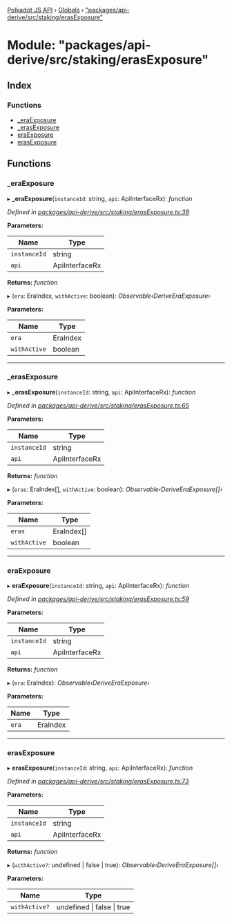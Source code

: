 [Polkadot JS API](../README.md) › [Globals](../globals.md) › ["packages/api-derive/src/staking/erasExposure"](_packages_api_derive_src_staking_erasexposure_.md)

# Module: "packages/api-derive/src/staking/erasExposure"

## Index

### Functions

* [_eraExposure](_packages_api_derive_src_staking_erasexposure_.md#_eraexposure)
* [_erasExposure](_packages_api_derive_src_staking_erasexposure_.md#_erasexposure)
* [eraExposure](_packages_api_derive_src_staking_erasexposure_.md#eraexposure)
* [erasExposure](_packages_api_derive_src_staking_erasexposure_.md#erasexposure)

## Functions

###  _eraExposure

▸ **_eraExposure**(`instanceId`: string, `api`: ApiInterfaceRx): *function*

*Defined in [packages/api-derive/src/staking/erasExposure.ts:38](https://github.com/polkadot-js/api/blob/6faea13a2/packages/api-derive/src/staking/erasExposure.ts#L38)*

**Parameters:**

Name | Type |
------ | ------ |
`instanceId` | string |
`api` | ApiInterfaceRx |

**Returns:** *function*

▸ (`era`: EraIndex, `withActive`: boolean): *Observable‹DeriveEraExposure›*

**Parameters:**

Name | Type |
------ | ------ |
`era` | EraIndex |
`withActive` | boolean |

___

###  _erasExposure

▸ **_erasExposure**(`instanceId`: string, `api`: ApiInterfaceRx): *function*

*Defined in [packages/api-derive/src/staking/erasExposure.ts:65](https://github.com/polkadot-js/api/blob/6faea13a2/packages/api-derive/src/staking/erasExposure.ts#L65)*

**Parameters:**

Name | Type |
------ | ------ |
`instanceId` | string |
`api` | ApiInterfaceRx |

**Returns:** *function*

▸ (`eras`: EraIndex[], `withActive`: boolean): *Observable‹DeriveEraExposure[]›*

**Parameters:**

Name | Type |
------ | ------ |
`eras` | EraIndex[] |
`withActive` | boolean |

___

###  eraExposure

▸ **eraExposure**(`instanceId`: string, `api`: ApiInterfaceRx): *function*

*Defined in [packages/api-derive/src/staking/erasExposure.ts:59](https://github.com/polkadot-js/api/blob/6faea13a2/packages/api-derive/src/staking/erasExposure.ts#L59)*

**Parameters:**

Name | Type |
------ | ------ |
`instanceId` | string |
`api` | ApiInterfaceRx |

**Returns:** *function*

▸ (`era`: EraIndex): *Observable‹DeriveEraExposure›*

**Parameters:**

Name | Type |
------ | ------ |
`era` | EraIndex |

___

###  erasExposure

▸ **erasExposure**(`instanceId`: string, `api`: ApiInterfaceRx): *function*

*Defined in [packages/api-derive/src/staking/erasExposure.ts:73](https://github.com/polkadot-js/api/blob/6faea13a2/packages/api-derive/src/staking/erasExposure.ts#L73)*

**Parameters:**

Name | Type |
------ | ------ |
`instanceId` | string |
`api` | ApiInterfaceRx |

**Returns:** *function*

▸ (`withActive?`: undefined | false | true): *Observable‹DeriveEraExposure[]›*

**Parameters:**

Name | Type |
------ | ------ |
`withActive?` | undefined &#124; false &#124; true |
